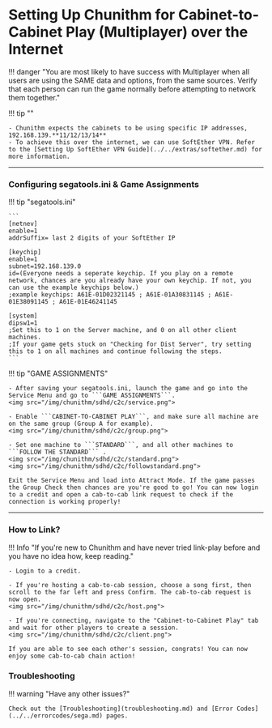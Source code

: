 # Setting Up Chunithm for Cabinet-to-Cabinet Play (Multiplayer) over the Internet

!!! danger "You are most likely to have success with Multiplayer when all users are using the SAME data and options, from the same sources. Verify that each person can run the game normally before attempting to network them together."

!!! tip ""

	- Chunithm expects the cabinets to be using specific IP addresses, 192.168.139.**11/12/13/14**
	- To achieve this over the internet, we can use SoftEther VPN. Refer to the [Setting Up SoftEther VPN Guide](../../extras/softether.md) for more information.

---
### Configuring segatools.ini & Game Assignments

!!! tip "segatools.ini"

	```
	[netnev]
	enable=1
	addrSuffix= last 2 digits of your SoftEther IP

	[keychip]
	enable=1
	subnet=192.168.139.0
	id=(Everyone needs a seperate keychip. If you play on a remote network, chances are you already have your own keychip. If not, you can use the example keychips below.)
	;example keychips: A61E-01D02321145 ; A61E-01A30831145 ; A61E-01E38091145 ; A61E-01E46241145

	[system]
	dipsw1=1
	;Set this to 1 on the Server machine, and 0 on all other client machines.
	;If your game gets stuck on "Checking for Dist Server", try setting this to 1 on all machines and continue following the steps.
	```

!!! tip "GAME ASSIGNMENTS"

	- After saving your segatools.ini, launch the game and go into the Service Menu and go to ```GAME ASSIGNMENTS```.
	<img src="/img/chunithm/sdhd/c2c/service.png">

	- Enable ```CABINET-TO-CABINET PLAY```, and make sure all machine are on the same group (Group A for example).
	<img src="/img/chunithm/sdhd/c2c/group.png">

	- Set one machine to ```STANDARD```, and all other machines to ```FOLLOW THE STANDARD``` .
	<img src="/img/chunithm/sdhd/c2c/standard.png">
	<img src="/img/chunithm/sdhd/c2c/followstandard.png">

	Exit the Service Menu and load into Attract Mode. If the game passes the Group Check then chances are you're good to go! You can now login to a credit and open a cab-to-cab link request to check if the connection is working properly!
	
---
### How to Link?

!!! Info "If you're new to Chunithm and have never tried link-play before and you have no idea how, keep reading."

	- Login to a credit.

	- If you're hosting a cab-to-cab session, choose a song first, then scroll to the far left and press Confirm. The cab-to-cab request is now open.
	<img src="/img/chunithm/sdhd/c2c/host.png">

	- If you're connecting, navigate to the "Cabinet-to-Cabinet Play" tab and wait for other players to create a session.
	<img src="/img/chunithm/sdhd/c2c/client.png">

	If you are able to see each other's session, congrats! You can now enjoy some cab-to-cab chain action!

### Troubleshooting

!!! warning "Have any other issues?"

	Check out the [Troubleshooting](troubleshooting.md) and [Error Codes](../../errorcodes/sega.md) pages.
